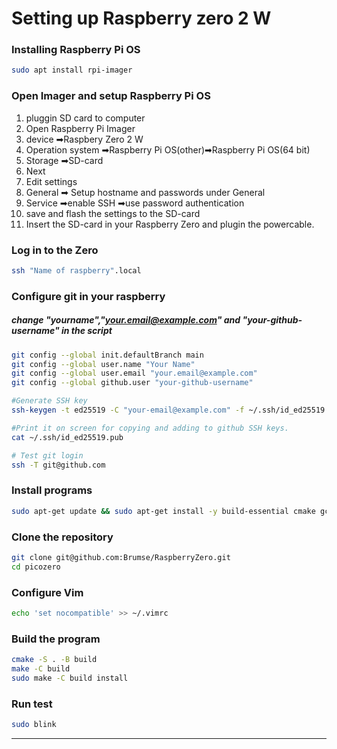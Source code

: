 # Setting up Raspberry zero 2 W

### Installing Raspberry Pi OS
```bash
sudo apt install rpi-imager
```
### Open Imager and setup Raspberry Pi OS

1. pluggin SD card to computer
2. Open Raspberry Pi Imager
3. device ➡Raspbery Zero 2 W
4. Operation system ➡Raspberry Pi OS(other)➡Raspberry Pi OS(64 bit)
5. Storage ➡SD-card
6. Next
7. Edit settings
8. General  ➡ Setup hostname and passwords under General
9. Service  ➡enable SSH ➡use password authentication
10. save and flash the settings to the SD-card
11. Insert the SD-card in your Raspberry Zero and plugin the powercable.

### Log in to the Zero
```bash
ssh "Name of raspberry".local
```
### Configure git in your raspberry
##### change "yourname","your.email@example.com" and "your-github-username" in the script
```bash
git config --global init.defaultBranch main
git config --global user.name "Your Name"
git config --global user.email "your.email@example.com"
git config --global github.user "your-github-username"
```
```bash
#Generate SSH key
ssh-keygen -t ed25519 -C "your-email@example.com" -f ~/.ssh/id_ed25519 -N "" 

#Print it on screen for copying and adding to github SSH keys.
cat ~/.ssh/id_ed25519.pub 

# Test git login
ssh -T git@github.com
```

### Install programs

```bash
sudo apt-get update && sudo apt-get install -y build-essential cmake gcc-arm-none-eabi libnewlib-arm-none-eabi gdb-multiarch openssh-server sudo vim nano gdb git && sudo mkdir -p /var/run/sshd
```

### Clone the repository
```bash 
git clone git@github.com:Brumse/RaspberryZero.git 
cd picozero

```
### Configure Vim 
```bash
echo 'set nocompatible' >> ~/.vimrc
```
### Build the program
```bash
cmake -S . -B build
make -C build
sudo make -C build install
```
### Run test
```bash
sudo blink
```
----------------------
